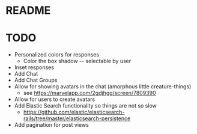 # README

# TODO

* Personalized colors for responses
  * Color the box shadow -- selectable by user
* Inset responses
* Add Chat
* Add Chat Groups
* Allow for showing avatars in the chat (amorphous little creature-things)
  * see https://marvelapp.com/2gdjhgg/screen/7809390
* Allow for users to create avatars
* Add Elastic Search functionality so things are not so slow
  * https://github.com/elastic/elasticsearch-rails/tree/master/elasticsearch-persistence
* Add pagination for post views  